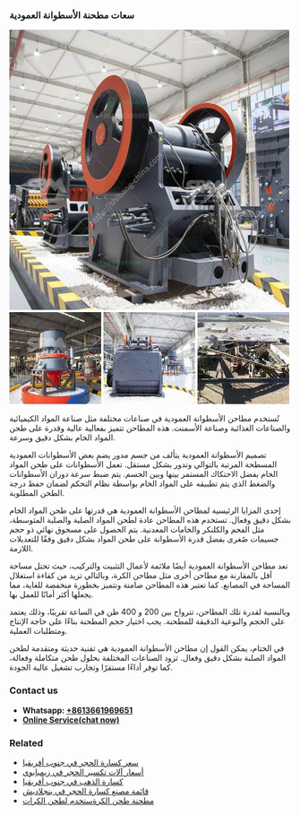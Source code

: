 <h3>سعات مطحنة الأسطوانة العمودية</h3><img src='1701850941.jpg' alt=''><p>تُستخدم مطاحن الأسطوانة العمودية في صناعات مختلفة مثل صناعة المواد الكيميائية والصناعات الغذائية وصناعة الأسمنت. هذه المطاحن تتميز بفعالية عالية وقدرة على طحن المواد الخام بشكل دقيق وسرعة. </p><p>تصميم الأسطوانة العمودية يتألف من جسم مدور يضم بعض الأسطوانات العمودية المسطحة المرتبة بالتوالي وتدور بشكل مستقل. تعمل الأسطوانات على طحن المواد الخام بفضل الاحتكاك المستمر بينها وبين الجسم. يتم ضبط سرعة دوران الأسطوانات والضغط الذي يتم تطبيقه على المواد الخام بواسطة نظام التحكم لضمان حفظ درجة الطحن المطلوبة.</p><p>إحدى المزايا الرئيسية لمطاحن الأسطوانة العمودية هي قدرتها على طحن المواد الخام بشكل دقيق وفعال. تستخدم هذه المطاحن عادة لطحن المواد الصلبة والصلبة المتوسطة، مثل الفحم والكلنكر والخامات المعدنية. يتم الحصول على مسحوق نهائي ذو حجم جسيمات صُغرى بفضل قدرة الأسطوانة على طحن المواد بشكل دقيق وفقًا للتعديلات اللازمة.</p><p>تعد مطاحن الأسطوانة العمودية أيضًا ملائمة لأعمال التثبيت والتركيب، حيث تحتل مساحة أقل بالمقارنة مع مطاحن أخرى مثل مطاحن الكرة، وبالتالي تزيد من كفاءة استغلال المساحة في المصانع. كما تعتبر هذه المطاحن صامتة وتتميز بخطورة منخفضة للغاية، مما يجعلها أكثر أمانًا للعمل بها.</p><p>وبالنسبة لقدرة تلك المطاحن، تترواح بين 200 و 400 طن في الساعة تقريبًا، وذلك يعتمد على الحجم والنوعية الدقيقة للمطحنة. يجب اختيار حجم المطحنة بناءًا على حاجة الإنتاج ومتطلبات العملية.</p><p>في الختام، يمكن القول إن مطاحن الأسطوانة العمودية هي تقنية حديثة ومتقدمة لطحن المواد الصلبة بشكل دقيق وفعال. تزود الصناعات المختلفة بحلول طحن متكاملة وفعالة، كما توفر أداءًا مستقرًا وتجارب تشغيل عالية الجودة.</p><h3>Contact us</h3><ul><li><strong>Whatsapp:&nbsp;<a href="https://wa.me/8613661969651">+8613661969651</a></strong></li><li><a href="https://swt.shibang-china.com/?git&amp;zhl&amp;سعات مطحنة الأسطوانة العمودية"><strong>Online Service(chat now)</strong></a></li></ul><h3>Related</h3><ul><li><a href='سعر كسارة الحجر في جنوب أفريقيا.md'>سعر كسارة الحجر في جنوب أفريقيا</a></li><li><a href='أسعار آلات تكسير الحجر في زيمبابوي.md'>أسعار آلات تكسير الحجر في زيمبابوي</a></li><li><a href='كسارة الذهب في جنوب أفريقيا.md'>كسارة الذهب في جنوب أفريقيا</a></li><li><a href='قائمة مصنع كسارة الحجر في بنجلاديش.md'>قائمة مصنع كسارة الحجر في بنجلاديش</a></li><li><a href='مطحنة طحن الكرةستخدم لطحن الكرات.md'>مطحنة طحن الكرةستخدم لطحن الكرات</a></li></ul>